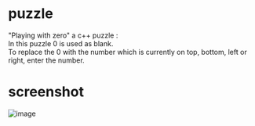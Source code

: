 # puzzle
"Playing with zero" a c++ puzzle : </br>
In this puzzle 0 is used as blank.</br>
To replace the 0 with the number which is currently on top, bottom, left or right, enter the number.</br>
# screenshot
![image](https://user-images.githubusercontent.com/104454045/181167160-c600793e-fe4f-4d11-83dd-d17e51b449a1.png)


